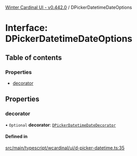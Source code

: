 [Winter Cardinal UI - v0.442.0](../index.md) / DPickerDatetimeDateOptions

# Interface: DPickerDatetimeDateOptions

## Table of contents

### Properties

- [decorator](DPickerDatetimeDateOptions.md#decorator)

## Properties

### decorator

• `Optional` **decorator**: [`DPickerDatetimeDateDecorator`](../index.md#dpickerdatetimedatedecorator)

#### Defined in

[src/main/typescript/wcardinal/ui/d-picker-datetime.ts:35](https://github.com/winter-cardinal/winter-cardinal-ui/blob/v0.442.0/src/main/typescript/wcardinal/ui/d-picker-datetime.ts#L35)
